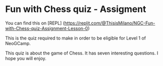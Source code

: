 # Fun with Chess quiz - Assigment
You can find this on [REPL] (https://replit.com/@ThisisMilano/NGC-Fun-with-Chess-quiz-Assignment-Lesson-0)

This is the quiz required to make in order to be eligible for Level 1 of NeoGCamp. 

This quiz is about the game of Chess.  It has seven interesting questions.  I hope you will enjoy. 
